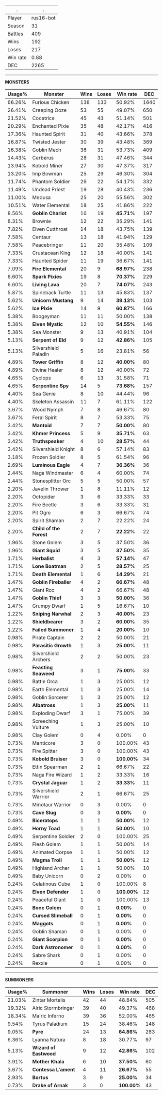 .|.
|-|-
Player|rus16-bot
Season|31
Battles|409
Wins|192
Loses|217
Win rate|0.88
DEC|2265

---
**MONSTERS**

Usage%|Monster|Wins|Loses|Win rate|DEC|
-|-|-|-|-|-|
66.26%|Furious Chicken|138|133|50.92%|1640|
26.41%|Creeping Ooze|53|55|49.07%|650|
21.52%|Cocatrice|45|43|51.14%|501|
20.29%|Enchanted Pixie|35|48|42.17%|416|
17.36%|Haunted Spirit|31|40|43.66%|378|
16.87%|Twisted Jester|30|39|43.48%|369|
16.38%|Goblin Mech|36|31|53.73%|409|
14.43%|Cerberus|28|31|47.46%|344|
13.94%|Kobold Miner|27|30|47.37%|317|
13.20%|Imp Bowman|25|29|46.30%|304|
11.74%|Phantom Soldier|26|22|54.17%|332|
11.49%|Undead Priest|19|28|40.43%|236|
11.00%|Medusa|25|20|55.56%|302|
10.51%|Water Elemental|18|25|41.86%|222|
8.56%|**Goblin Chariot**|16|19|**45.71%**|197|
8.31%|Brownie|12|22|35.29%|141|
7.82%|Elven Cutthroat|14|18|43.75%|139|
7.58%|Centaur|13|18|41.94%|129|
7.58%|Peacebringer|11|20|35.48%|109|
7.33%|Crustacean King|12|18|40.00%|141|
7.33%|Haunted Spider|11|19|36.67%|141|
7.09%|**Fire Elemental**|20|9|**68.97%**|238|
6.60%|**Spark Pixies**|19|8|**70.37%**|229|
6.60%|**Living Lava**|20|7|**74.07%**|243|
5.87%|Spineback Turtle|11|13|45.83%|137|
5.62%|**Unicorn Mustang**|9|14|**39.13%**|103|
5.62%|**Ice Pixie**|14|9|**60.87%**|166|
5.38%|Boogeyman|11|11|50.00%|138|
5.38%|**Elven Mystic**|12|10|**54.55%**|146|
5.38%|Sea Monster|9|13|40.91%|104|
5.13%|**Serpent of Eld**|9|12|**42.86%**|105|
5.13%|Silvershield Paladin|5|16|23.81%|56|
4.89%|**Tower Griffin**|8|12|**40.00%**|80|
4.89%|Divine Healer|8|12|40.00%|72|
4.65%|Cyclops|6|13|31.58%|71|
4.65%|**Serpentine Spy**|14|5|**73.68%**|157|
4.40%|Sea Genie|8|10|44.44%|96|
4.40%|Skeleton Assassin|11|7|61.11%|122|
3.67%|Wood Nymph|7|8|46.67%|80|
3.67%|Feral Spirit|8|7|53.33%|75|
3.42%|**Mantoid**|7|7|**50.00%**|80|
3.42%|**Khmer Princess**|5|9|**35.71%**|63|
3.42%|**Truthspeaker**|4|10|**28.57%**|44|
3.42%|Silvershield Knight|8|6|57.14%|83|
3.18%|Frozen Soldier|8|5|61.54%|96|
2.69%|**Luminous Eagle**|4|7|**36.36%**|36|
2.44%|Naga Windmaster|6|4|60.00%|74|
2.44%|Stonesplitter Orc|5|5|50.00%|57|
2.20%|Javelin Thrower|1|8|11.11%|12|
2.20%|Octopider|3|6|33.33%|33|
2.20%|Fire Beetle|3|6|33.33%|31|
2.20%|Pit Ogre|6|3|66.67%|74|
2.20%|Spirit Shaman|2|7|22.22%|24|
2.20%|**Child of the Forest**|2|7|**22.22%**|22|
1.96%|Stone Golem|3|5|37.50%|36|
1.96%|**Giant Squid**|3|5|**37.50%**|35|
1.71%|**Herbalist**|4|3|**57.14%**|47|
1.71%|**Lone Boatman**|2|5|**28.57%**|25|
1.71%|**Death Elemental**|1|6|**14.29%**|21|
1.47%|**Goblin Fireballer**|4|2|**66.67%**|48|
1.47%|Giant Roc|4|2|66.67%|48|
1.47%|**Goblin Thief**|3|3|**50.00%**|36|
1.47%|Grumpy Dwarf|1|5|16.67%|10|
1.22%|**Sniping Narwhal**|2|3|**40.00%**|23|
1.22%|**Shieldbearer**|3|2|**60.00%**|35|
1.22%|**Failed Summoner**|1|4|**20.00%**|10|
0.98%|Pirate Captain|2|2|50.00%|21|
0.98%|**Parasitic Growth**|1|3|**25.00%**|11|
0.98%|Silvershield Archers|2|2|50.00%|23|
0.98%|**Feasting Seaweed**|3|1|**75.00%**|33|
0.98%|Battle Orca|1|3|25.00%|12|
0.98%|Earth Elemental|1|3|25.00%|14|
0.98%|Goblin Sorcerer|1|3|25.00%|12|
0.98%|**Albatross**|1|3|**25.00%**|11|
0.98%|Exploding Dwarf|3|1|75.00%|39|
0.98%|Screeching Vulture|1|3|25.00%|10|
0.98%|Clay Golem|0|4|0.00%|0|
0.73%|Manticore|3|0|100.00%|43|
0.73%|Fire Spitter|3|0|100.00%|43|
0.73%|**Kobold Bruiser**|3|0|**100.00%**|34|
0.73%|Ettin Spearman|2|1|66.67%|22|
0.73%|Naga Fire Wizard|1|2|33.33%|16|
0.73%|**Crystal Jaguar**|1|2|**33.33%**|11|
0.73%|Silvershield Warrior|2|1|66.67%|25|
0.73%|Minotaur Warrior|0|3|0.00%|0|
0.73%|**Cave Slug**|0|3|**0.00%**|0|
0.49%|**Biceratops**|1|1|**50.00%**|12|
0.49%|**Horny Toad**|1|1|**50.00%**|10|
0.49%|Serpentine Soldier|2|0|100.00%|25|
0.49%|Flesh Golem|1|1|50.00%|14|
0.49%|Animated Corpse|1|1|50.00%|12|
0.49%|**Magma Troll**|1|1|**50.00%**|12|
0.49%|Highland Archer|1|1|50.00%|10|
0.49%|Baby Unicorn|0|2|0.00%|0|
0.24%|Gelatinous Cube|1|0|100.00%|8|
0.24%|**Elven Defender**|1|0|**100.00%**|12|
0.24%|Peaceful Giant|1|0|100.00%|13|
0.24%|**Bone Golem**|0|1|**0.00%**|0|
0.24%|**Cursed Slimeball**|0|1|**0.00%**|0|
0.24%|**Maggots**|0|1|**0.00%**|0|
0.24%|Goblin Shaman|0|1|0.00%|0|
0.24%|**Giant Scorpion**|0|1|**0.00%**|0|
0.24%|**Dark Astronomer**|0|1|**0.00%**|0|
0.24%|Sabre Shark|0|1|0.00%|0|
0.24%|Rexxie|0|1|0.00%|0|

---
**SUMMONERS**

Usage%|Summoner|Wins|Loses|Win rate|DEC|
-|-|-|-|-|-|
21.03%|Zintar Mortalis|42|44|48.84%|505|
19.32%|Alric Stormbringer|39|40|49.37%|468|
18.34%|Malric Inferno|39|36|52.00%|465|
9.54%|Tyrus Paladium|15|24|38.46%|148|
9.05%|**Pyre**|24|13|**64.86%**|283|
6.36%|Lyanna Natura|8|18|30.77%|97|
5.13%|**Wizard of Eastwood**|9|12|**42.86%**|102|
3.91%|**Mother Khala**|6|10|**37.50%**|60|
3.67%|**Contessa L'ament**|4|11|**26.67%**|55|
2.93%|**Bortus**|3|9|**25.00%**|34|
0.73%|**Drake of Arnak**|3|0|**100.00%**|43|
